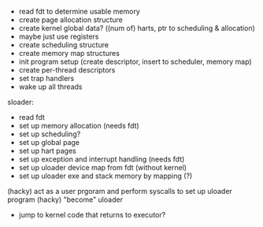  - read fdt to determine usable memory
 - create page allocation structure
 - create kernel global data? ((num of) harts, ptr to scheduling & allocation)
  - maybe just use registers
 - create scheduling structure
 - create memory map structures
 - init program setup (create descriptor, insert to scheduler, memory map)
 - create per-thread descriptors
 - set trap handlers
 - wake up all threads


sloader:
 - read fdt
 - set up memory allocation (needs fdt)
 - set up scheduling?
 - set up global page
 - set up hart pages
 - set up exception and interrupt handling (needs fdt)
 - set up uloader device map from fdt (without kernel)
 - set up uloader exe and stack memory by mapping (?)

 (hacky) act as a user prgoram and perform syscalls to set up uloader program
 (hacky) "become" uloader
  - jump to kernel code that returns to executor?
